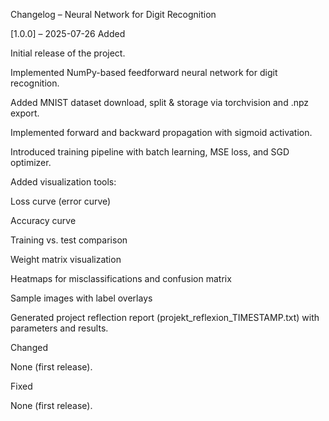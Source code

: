 Changelog – Neural Network for Digit Recognition

[1.0.0] – 2025-07-26
Added

Initial release of the project.

Implemented NumPy-based feedforward neural network for digit recognition.

Added MNIST dataset download, split & storage via torchvision and .npz export.

Implemented forward and backward propagation with sigmoid activation.

Introduced training pipeline with batch learning, MSE loss, and SGD optimizer.

Added visualization tools:

Loss curve (error curve)

Accuracy curve

Training vs. test comparison

Weight matrix visualization

Heatmaps for misclassifications and confusion matrix

Sample images with label overlays

Generated project reflection report (projekt_reflexion_TIMESTAMP.txt) with parameters and results.

Changed

None (first release).

Fixed

None (first release).

